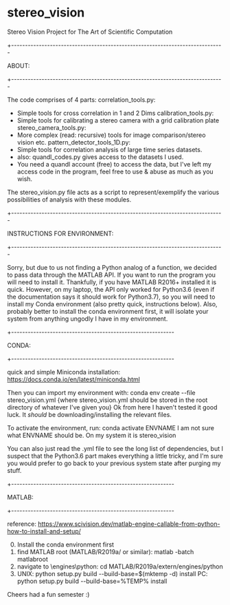 # stereo_vision
Stereo Vision Project for The Art of Scientific Computation

+-----------------------------------------------------------------------------

ABOUT:

+-----------------------------------------------------------------------------

The code comprises of 4 parts:
correlation_tools.py:
 - Simple tools for cross correlation in 1 and 2 Dims
calibration_tools.py:
 - Simple tools for calibrating a stereo camera with a grid calibration plate
stereo_camera_tools.py:
 - More complex (read: recursive) tools for image comparison/stereo vision etc.
pattern_detector_tools_1D.py:
 - Simple tools for correlation analysis of large time series datasets.
 - also: quandl_codes.py gives access to the datasets I used.
 - You need a quandl account (free) to access the data, but I've left my access code in the program, feel free to use & abuse as much as you wish.

The stereo_vision.py file acts as a script to represent/exemplify the various possibilities of analysis with these modules.  

+-----------------------------------------------------------------------------

INSTRUCTIONS FOR ENVIRONMENT:

+-----------------------------------------------------------------------------

Sorry, but due to us not finding a Python analog of a function, we decided to pass data through the MATLAB API. If you want to run the program you will need to install it. Thankfully, if you have MATLAB R2016+ installed it is quick. However, on my laptop, the API only worked for Python3.6 (even if the documentation says it should work for Python3.7), so you will need to install my Conda environment (also pretty quick, instructions below). Also, probably better to install the conda environment first, it will isolate your system from anything ungodly I have in my environment.

+-----------------------------------------------------------

CONDA:

+-----------------------------------------------------------

quick and simple Miniconda installation:
    https://docs.conda.io/en/latest/miniconda.html

Then you can import my environment with:
    conda env create --file stereo_vision.yml
{where stereo_vision.yml should be stored in the root directory of whatever I've given you}
Ok from here I haven't tested it good luck. It *should* be downloading/installing the relevant files.

To activate the environment, run: 
    conda activate ENVNAME
I am not sure what ENVNAME should be. On my system it is stereo_vision

You can also just read the .yml file to see the long list of dependencies, but I suspect that the Python3.6 part makes everything a little tricky, and I'm sure you would prefer to go back to your previous system state after purging my stuff.

+-----------------------------------------------------------

MATLAB:

+-----------------------------------------------------------

reference: https://www.scivision.dev/matlab-engine-callable-from-python-how-to-install-and-setup/

0. Install the conda environment first
1. find MATLAB root (MATLAB/R2019a/ or similar):
    matlab -batch matlabroot
2. navigate to \engines\python: 
    cd MATLAB/R2019a/extern/engines/python
3. UNIX:
    python setup.py build --build-base=$(mktemp -d) install
   PC:
    python setup.py build --build-base=%TEMP% install



Cheers had a fun semester :)
